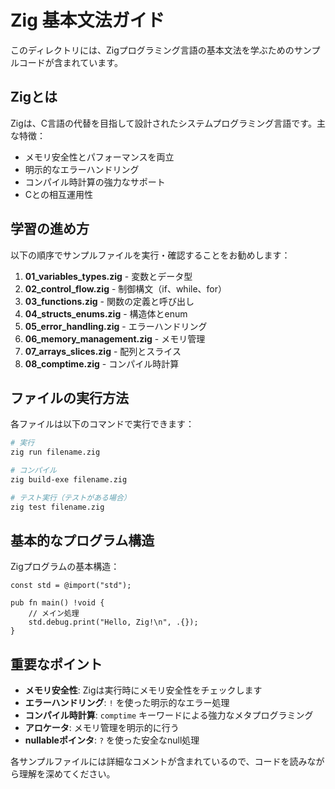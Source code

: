 # Zig 基本文法ガイド

このディレクトリには、Zigプログラミング言語の基本文法を学ぶためのサンプルコードが含まれています。

## Zigとは

Zigは、C言語の代替を目指して設計されたシステムプログラミング言語です。主な特徴：
- メモリ安全性とパフォーマンスを両立
- 明示的なエラーハンドリング
- コンパイル時計算の強力なサポート
- Cとの相互運用性

## 学習の進め方

以下の順序でサンプルファイルを実行・確認することをお勧めします：

1. **01_variables_types.zig** - 変数とデータ型
2. **02_control_flow.zig** - 制御構文（if、while、for）
3. **03_functions.zig** - 関数の定義と呼び出し
4. **04_structs_enums.zig** - 構造体とenum
5. **05_error_handling.zig** - エラーハンドリング
6. **06_memory_management.zig** - メモリ管理
7. **07_arrays_slices.zig** - 配列とスライス
8. **08_comptime.zig** - コンパイル時計算

## ファイルの実行方法

各ファイルは以下のコマンドで実行できます：

```bash
# 実行
zig run filename.zig

# コンパイル
zig build-exe filename.zig

# テスト実行（テストがある場合）
zig test filename.zig
```

## 基本的なプログラム構造

Zigプログラムの基本構造：

```zig
const std = @import("std");

pub fn main() !void {
    // メイン処理
    std.debug.print("Hello, Zig!\n", .{});
}
```

## 重要なポイント

- **メモリ安全性**: Zigは実行時にメモリ安全性をチェックします
- **エラーハンドリング**: `!` を使った明示的なエラー処理
- **コンパイル時計算**: `comptime` キーワードによる強力なメタプログラミング
- **アロケータ**: メモリ管理を明示的に行う
- **nullableポインタ**: `?` を使った安全なnull処理

各サンプルファイルには詳細なコメントが含まれているので、コードを読みながら理解を深めてください。